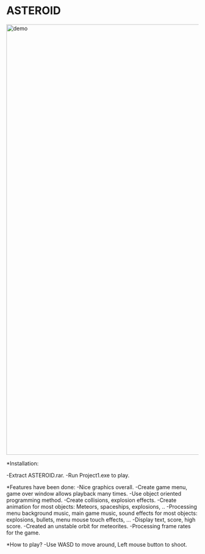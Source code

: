# ASTEROID
<img width="1125" alt="demo" src="https://user-images.githubusercontent.com/83483618/116768598-dfe7eb80-aa61-11eb-827a-7e68167667c5.png">

*Installation:

-Extract ASTEROID.rar.
-Run Project1.exe to play.

*Features have been done:
-Nice graphics overall.
-Create game menu, game over window allows playback many times.
-Use object oriented programming method.
-Create collisions, explosion effects.
-Create animation for most objects: Meteors, spaceships, explosions, ..
-Processing menu background music, main game music, sound effects for most objects: explosions, bullets, menu mouse touch effects, ...
-Display text, score, high score.
-Created an unstable orbit for meteorites.
-Processing frame rates for the game.

*How to play?
-Use WASD to move around, Left mouse button to shoot.
